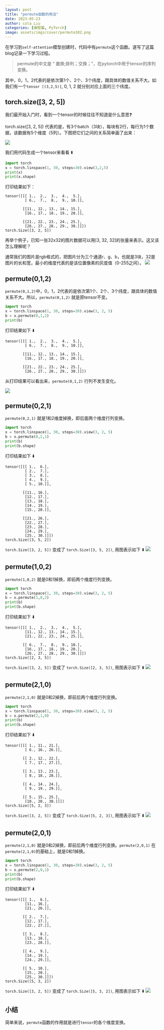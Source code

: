 ```yaml
---
layout: post
title: "permute函数的用法"
date: 2023-05-23
author: cola Liu
categories: [编程篇, PyTorch]
image: assets/imgs/cover/permute102.png
---
```



在学习到`self-attention`模型创建时，代码中有`permute`这个函数。遂写了这篇blog记录一下学习过程。

> permute的中文是 “ 置换;排列；交换；”，在pytorch中用于tensor的序列变换。

其中，0，1，2代表的是依次第1个、2个、3个纬度，跟具体的数值关系不大。如我们有一个`tensor [(3,2,5)]`, 0, 1, 2 就分别对应上面的三个纬度。

## torch.size([3, 2, 5])

我们最开始入门时，看到一个tensor的时候往往不知道是什么意思❓

torch.size([3, 2, 5]) 代表的是，有3个batch（3块），每块有2行，每行为1个数据，该数据有5个维度（5列）。下图把它们之间的关系简单画了出来：

<img src="/assets/imgs/ai/PyTorch/permute/325.png" style="display:block;"/>

我们用代码生成一个tensor来看看 ⬇️

```python
import torch
x = torch.linspace(1, 30, steps=30).view(3,2,5)
print(x)
print(x.shape)
```

打印结果如下：

```
tensor([[[ 1.,  2.,  3.,  4.,  5.],
         [ 6.,  7.,  8.,  9., 10.]],

        [[11., 12., 13., 14., 15.],
         [16., 17., 18., 19., 20.]],

        [[21., 22., 23., 24., 25.],
         [26., 27., 28., 29., 30.]]])
torch.Size([3, 2, 5])
```

再举个例子，已知一张32x32的图片数据可以用[3, 32, 32]的张量来表示。这又该怎么理解呢？

通常我们的图片是rgb格式的，把图片分为三个通道r、g、b，也就是3块，32是图片的长和宽，最小的维度代表的是该位置像素的灰度值（0-255之间）。
<img src="/assets/imgs/ai/PyTorch/permute/33232.png" />

## permute(0,1,2)

`permute(0,1,2)`中，0，1，2代表的是依次第1个、2个、3个纬度，跟具体的数值关系不大。所以，`permute(0,1,2)` 就是原tensor不变。

```python
import torch
x = torch.linspace(1, 30, steps=30).view(3, 2, 5)
b = x.permute(0,1,2)
print(b)
```

打印结果如下 ⬇️

```
tensor([[[ 1.,  2.,  3.,  4.,  5.],
         [ 6.,  7.,  8.,  9., 10.]],

        [[11., 12., 13., 14., 15.],
         [16., 17., 18., 19., 20.]],

        [[21., 22., 23., 24., 25.],
         [26., 27., 28., 29., 30.]]])
```

从打印结果可以看出来，`permute(0,1,2)` 行列不发生变化。

<img src="/assets/imgs/ai/PyTorch/permute/permute012.png" style="display:block;" />

## permute(0,2,1)

`permute(0,2,1)` 就是1和2维度掉换，即后面两个维度行列变换。

```python
import torch
x = torch.linspace(1, 30, steps=30).view(3, 2, 5)
b = x.permute(0,2,1)
print(b)
print(b.shape)
```

打印结果如下 ⬇️

```
tensor([[[ 1.,  6.],
         [ 2.,  7.],
         [ 3.,  8.],
         [ 4.,  9.],
         [ 5., 10.]],

        [[11., 16.],
         [12., 17.],
         [13., 18.],
         [14., 19.],
         [15., 20.]],

        [[21., 26.],
         [22., 27.],
         [23., 28.],
         [24., 29.],
         [25., 30.]]])
torch.Size([3, 5, 2])
```

`torch.Size([3, 2, 5])` 变成了 `torch.Size([3, 5, 2])`, 用图表示如下 ⬇️
<img src="/assets/imgs/ai/PyTorch/permute/permute021.png" />

## permute(1,0,2)

`permute(1,0,2)` 就是0和1掉换，即前两个维度行列变换。

```python
import torch
x = torch.linspace(1, 30, steps=30).view(3, 2, 5)
b = x.permute(1,0,2)
print(b)
print(b.shape)
```

打印结果如下 ⬇️

```
tensor([[[ 1.,  2.,  3.,  4.,  5.],
         [11., 12., 13., 14., 15.],
         [21., 22., 23., 24., 25.]],

        [[ 6.,  7.,  8.,  9., 10.],
         [16., 17., 18., 19., 20.],
         [26., 27., 28., 29., 30.]]])
torch.Size([2, 3, 5])
```

`torch.Size([3, 2, 5])` 变成了 `torch.Size([2, 3, 5])`, 用图表示如下 ⬇️
<img src="/assets/imgs/ai/PyTorch/permute/permute102.png" />

## permute(2,1,0)

`permute(2,1,0)` 就是0和2掉换，即前后两个维度行列变换。

```python
import torch
x = torch.linspace(1, 30, steps=30).view(3, 2, 5)
b = x.permute(2,1,0)
print(b)
print(b.shape)
```

打印结果如下 ⬇️

```
tensor([[[ 1., 11., 21.],
         [ 6., 16., 26.]],

        [[ 2., 12., 22.],
         [ 7., 17., 27.]],

        [[ 3., 13., 23.],
         [ 8., 18., 28.]],

        [[ 4., 14., 24.],
         [ 9., 19., 29.]],

        [[ 5., 15., 25.],
         [10., 20., 30.]]])
torch.Size([5, 2, 3])
```

`torch.Size([3, 2, 5])` 变成了 `torch.Size([5, 2, 3])`, 用图表示如下 ⬇️
<img src="/assets/imgs/ai/PyTorch/permute/permute210.png" />

## permute(2,0,1)

`permute(2,1,0)` 就是0和2掉换，即前后两个维度行列变换。`permute(2,0,1)` 在`permute(2,1,0)`的基础上，就是0和1掉换。

```python
import torch
x = torch.linspace(1, 30, steps=30).view(3, 2, 5)
b = x.permute(2,0,1)
print(b)
print(b.shape)
```

打印结果如下 ⬇️

```
tensor([[[ 1.,  6.],
         [11., 16.],
         [21., 26.]],

        [[ 2.,  7.],
         [12., 17.],
         [22., 27.]],

        [[ 3.,  8.],
         [13., 18.],
         [23., 28.]],

        [[ 4.,  9.],
         [14., 19.],
         [24., 29.]],

        [[ 5., 10.],
         [15., 20.],
         [25., 30.]]])
torch.Size([5, 3, 2])
```

`torch.Size([3, 2, 5])` 变成了 `torch.Size([5, 3, 2])`, 用图表示如下 ⬇️
<img src="/assets/imgs/ai/PyTorch/permute/permute201.png" />

## 小结

简单来说，`permute`函数的作用就是进行`tensor`的各个维度变换。
